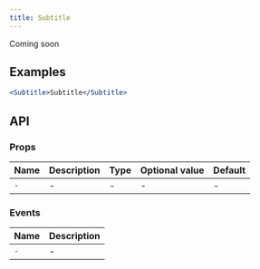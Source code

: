 ```yaml
---
title: Subtitle
---
```

Coming soon

## Examples

```jsx
<Subtitle>Subtitle</Subtitle>
```

## API

### Props
Name | Description | Type | Optional value | Default
--- | --- | --- | --- | ---
`-` | - | - | - | -

### Events
Name | Description
--- | ---
`-` | -
